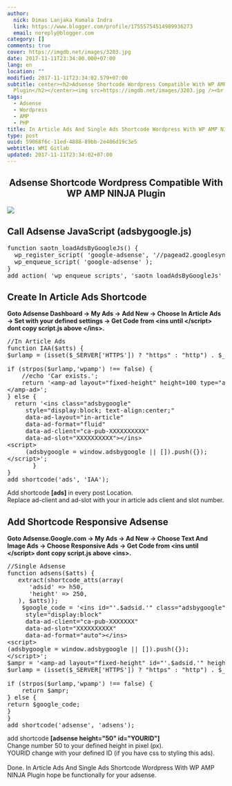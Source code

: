 ```yaml
---
author:
  nick: Dimas Lanjaka Kumala Indra
  link: https://www.blogger.com/profile/17555754514989936273
  email: noreply@blogger.com
category: []
comments: true
cover: https://imgdb.net/images/3203.jpg
date: 2017-11-11T23:34:00.000+07:00
lang: en
location: ""
modified: 2017-11-11T23:34:02.579+07:00
subtitle: center><h2>Adsense Shortcode Wordpress Compatible With WP AMP NINJA
  Plugin</h2></center><img src=https://imgdb.net/images/3203.jpg /><br
tags:
  - Adsense
  - Wordpress
  - AMP
  - PHP
title: In Article Ads And Single Ads Shortcode Wordpress With WP AMP NINJA Plugin
type: post
uuid: 59068f6c-11ed-4888-89bb-2e406d19c3e5
webtitle: WMI Gitlab
updated: 2017-11-11T23:34:02+07:00
---
```


<center><h2>Adsense Shortcode Wordpress Compatible With WP AMP NINJA Plugin</h2></center><img src="https://imgdb.net/images/3203.jpg"><br><h2>Call Adsense JavaScript (adsbygoogle.js)</h2><pre>function saotn_loadAdsByGoogleJs() {<br>  wp_register_script( 'google-adsense', '//pagead2.googlesyndication.com/pagead/js/adsbygoogle.js', '', '', true );<br>  wp_enqueue_script( 'google-adsense' );<br>}<br>add_action( 'wp_enqueue_scripts', 'saotn_loadAdsByGoogleJs' );<br></pre><h2>Create In Article Ads Shortcode</h2><b>Goto Adsense Dashboard -&gt; My Ads -&gt; Add New -&gt; Choose In Article Ads -&gt; Set with your defined settings -&gt; Get Code from &lt;ins until &lt;/script&gt; dont copy script.js above &lt;/ins&gt;.</b><br><pre>//In Article Ads<br>function IAA($atts) {<br>$urlamp = (isset($_SERVER['HTTPS']) ? "https" : "http") . $_SERVER['SERVER_NAME'] . $_SERVER['REQUEST_URI'];<br><br>if (strpos($urlamp,'wpamp') !== false) {<br>    //echo 'Car exists.';<br>    return '&lt;amp-ad layout="fixed-height" height=100 type="adsense" data-ad-client="ca-pub-7975270895217217" data-ad-slot="7382733759"&gt;<br>&lt;/amp-ad&gt;';<br>} else {<br>  return '&lt;ins class="adsbygoogle"<br>     style="display:block; text-align:center;"<br>     data-ad-layout="in-article"<br>     data-ad-format="fluid"<br>     data-ad-client="ca-pub-XXXXXXXXXX"<br>     data-ad-slot="XXXXXXXXXX"&gt;&lt;/ins&gt;<br>&lt;script&gt;<br>     (adsbygoogle = window.adsbygoogle || []).push({});<br>&lt;/script&gt;';<br>       }<br>}<br>add_shortcode('ads', 'IAA');<br></pre>Add shortcode <b>[ads]</b> in every post Location.<br>Replace ad-client and ad-slot with your in article ads client and slot number. <br><h2>Add Shortcode Responsive Adsense</h2><i class="fa fa-info"></i> <b>Goto Adsense.Google.com -&gt; My Ads -&gt; Ad New -&gt; Choose Text And Image Ads -&gt; Choose Responsive Ads -&gt; Get Code from &lt;ins until &lt;/script&gt; dont copy script.js above &lt;ins&gt;.</b><br><pre>//Single Adsense<br>function adsens($atts) {<br>   extract(shortcode_atts(array(<br>      'adsid' =&gt; h50,<br>      'height' =&gt; 250,<br>   ), $atts));<br>    $google_code = '&lt;ins id="'.$adsid.'" class="adsbygoogle"<br>     style="display:block"<br>     data-ad-client="ca-pub-XXXXXXX"<br>     data-ad-slot="XXXXXXXXXX"<br>     data-ad-format="auto"&gt;&lt;/ins&gt;<br>&lt;script&gt;<br>(adsbygoogle = window.adsbygoogle || []).push({});<br>&lt;/script&gt;';<br>$ampr = '&lt;amp-ad layout="fixed-height" id="'.$adsid.'" height='.$height.' type="adsense" data-ad-client="ca-pub-XXXXXX" data-ad-slot="XXXXXXXXXX"&gt;&lt;/amp-ad&gt;';<br>$urlamp = (isset($_SERVER['HTTPS']) ? "https" : "http") . $_SERVER['SERVER_NAME'] . $_SERVER['REQUEST_URI'];<br><br>if (strpos($urlamp,'wpamp') !== false) {<br>    return $ampr;<br>} else {<br>return $google_code;<br>}<br>}<br>add_shortcode('adsense', 'adsens');</pre>add shortcode <b>[adsense height="50" id="YOURID"]</b><br>Change number 50 to your defined height in pixel (px).<br>YOURID change with your defined ID (if you have css to styling this ads).<br><br>Done.&nbsp;In Article Ads And Single Ads Shortcode Wordpress With WP AMP NINJA Plugin hope be functionally for your adsense.<script>document.querySelectorAll("pre,code");

  pretext.forEach(function (el) {
    el.classList.toggle("notranslate", true);
  });</script>